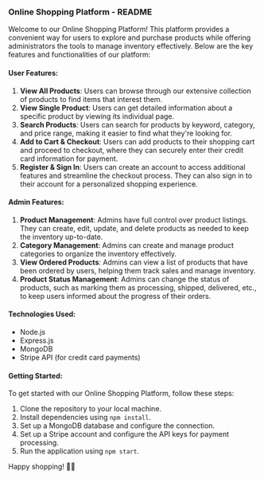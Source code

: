 ### Online Shopping Platform - README

Welcome to our Online Shopping Platform! This platform provides a convenient way for users to explore and purchase products while offering administrators the tools to manage inventory effectively. Below are the key features and functionalities of our platform:

#### User Features:
1. **View All Products**: Users can browse through our extensive collection of products to find items that interest them.
2. **View Single Product**: Users can get detailed information about a specific product by viewing its individual page.
3. **Search Products**: Users can search for products by keyword, category, and price range, making it easier to find what they're looking for.
4. **Add to Cart & Checkout**: Users can add products to their shopping cart and proceed to checkout, where they can securely enter their credit card information for payment.
5. **Register & Sign In**: Users can create an account to access additional features and streamline the checkout process. They can also sign in to their account for a personalized shopping experience.

#### Admin Features:
1. **Product Management**: Admins have full control over product listings. They can create, edit, update, and delete products as needed to keep the inventory up-to-date.
2. **Category Management**: Admins can create and manage product categories to organize the inventory effectively.
3. **View Ordered Products**: Admins can view a list of products that have been ordered by users, helping them track sales and manage inventory.
4. **Product Status Management**: Admins can change the status of products, such as marking them as processing, shipped, delivered, etc., to keep users informed about the progress of their orders.

#### Technologies Used:
- Node.js
- Express.js
- MongoDB
- Stripe API (for credit card payments)

#### Getting Started:
To get started with our Online Shopping Platform, follow these steps:
1. Clone the repository to your local machine.
2. Install dependencies using `npm install`.
3. Set up a MongoDB database and configure the connection.
4. Set up a Stripe account and configure the API keys for payment processing.
5. Run the application using `npm start`.

Happy shopping! 🛒🎉
